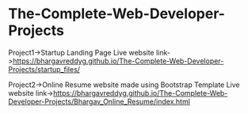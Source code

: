 # The-Complete-Web-Developer-Projects

Project1->Startup Landing Page
Live website link->https://bhargavreddyg.github.io/The-Complete-Web-Developer-Projects/startup_files/

Project2->Online Resume website made using Bootstrap Template
Live website link->https://bhargavreddyg.github.io/The-Complete-Web-Developer-Projects/Bhargav_Online_Resume/index.html
